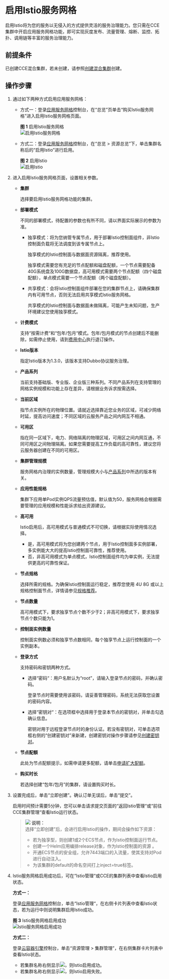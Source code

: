 # 启用Istio服务网格<a name="istio_01_0002"></a>

启用Istio将为您的服务以无侵入的方式提供灵活的服务治理能力。您只需在CCE集群中开启应用服务网格功能，即可实现灰度发布、流量管理、熔断、监控、拓扑、调用链等丰富的服务治理能力。

## 前提条件<a name="section04761337122018"></a>

已创建CCE混合集群，若未创建，请参照[创建混合集群](https://support.huaweicloud.com/usermanual-cce/cce_01_0028.html)创建。

## 操作步骤<a name="section10250194182420"></a>

1.  通过如下两种方式启用应用服务网格：
    -   方式一：登录[应用服务网格](https://console.huaweicloud.com/istio)控制台，在“总览”页单击“购买Istio服务网格”进入启用Istio服务网格页面。

        **图 1**  启用Istio服务网格<a name="fig13191648194413"></a>  
        ![](figures/启用Istio服务网格.png "启用Istio服务网格")

    -   方式二：登录[应用服务网格](https://console.huaweicloud.com/istio)控制台，在“总览 \> 资源总览”下，单击集群名称后的“启用Istio”进行启用。

        **图 2**  启用Istio<a name="fig1328535717147"></a>  
        ![](figures/启用Istio.png "启用Istio")

2.  进入启用Istio服务网格页面，设置相关参数。
    -   **集群**

        选择要启用Istio服务网格功能的集群。

    -   **部署模式**

        不同的部署模式，待配置的参数也有所不同，请以界面实际展示的参数为准。

        -   独享模式：将为您纳管专属节点，用于部署Istio控制面组件，非Istio控制面负载将无法调度到该专属节点上。

            独享模式的Istio控制面与数据面资源隔离，推荐使用。

            独享模式需要您有充足的节点配额和磁盘配额，一个节点需要配备40G系统盘及100G数据盘，高可用模式需要两个节点配额（四个磁盘配额），单点模式需要一个节点配额（两个磁盘配额）。

        -   共享模式：会将Istio控制面组件部署在您的集群节点上，请确保集群内有可用节点，否则无法启用共享模式Istio服务网格。

            共享模式的Istio控制面与数据面未做隔离，可能产生未知问题，生产环境建议您使用独享模式。


    -   **计费模式**

        支持“按需计费“和“包年/包月“模式。包年/包月模式的节点创建后不能删除，如需停止使用，请到[费用中心](https://account.huaweicloud.com/usercenter/#/userindex/retreatManagement)执行退订操作。

    -   **Istio版本**

        指定Istio版本为1.3.0，该版本支持Dubbo协议服务治理。

    -   <a name="li10988165115388"></a>**产品系列**

        当前支持基础版、专业版、企业版三种系列。不同产品系列在支持管理的网格实例规模和功能上存在差异，请根据业务诉求按需选择。

    -   **当前区域**

        指节点实例所在的物理位置。请就近选择靠近您业务的区域，可减少网络时延，提高访问速度；不同区域的云服务产品之间内网互不相通。

    -   **可用区**

        指在同一区域下，电力、网络隔离的物理区域，可用区之间内网互通，不同可用区之间物理隔离。如果您需要提高工作负载的高可靠性，建议您将云服务器创建在不同的可用区。

    -   **集群管理规模**

        服务网格内治理的实例数量，管理规模大小与[产品系列](#li10988165115388)中所选的版本有关。

    -   **应用性能规格**

        集群下应用单Pod实例QPS流量预估值，默认值为50，服务网格会根据需要管理的应用规模和性能诉求给出资源建议。

    -   **高可用**

        Istio启用后，高可用模式与普通模式不可切换，请根据实际使用情况选择。

        -   是，高可用模式将为您创建两个节点，用于Istio控制面多实例部署，多实例能大大的提高Istio控制面可靠性，推荐使用。
        -   否，非高可用模式为单点模式，Istio控制面组件均为单实例，无法提供更高的可靠性保证。

    -   **节点规格**

        选择所需的规格。为确保Istio控制面运行稳定，推荐您使用 4U 8G 或以上规格控制面节点，详情请参见[规格推荐](https://support.huaweicloud.com/productdesc-istio/istio_productdesc_0006.html)。

    -   **节点数量**

        高可用模式下，要求独享节点个数不少于2；非高可用模式下，要求独享节点个数只能为1。

    -   **控制面实例数量**

        控制面实例数必须和独享节点数相同，每个独享节点上运行控制面的一个实例副本。

    -   **登录方式**

        支持密码和密钥两种方式。

        -   选择“密码“：用户名默认为“root”，请输入登录节点的密码，并确认密码。

            登录节点时需要使用该密码，请妥善管理密码，系统无法获取您设置的密码内容。

        -   选择“密钥对“：在选项框中选择用于登录本节点的密钥对，并单击勾选确认信息。

            密钥对用于远程登录节点时的身份认证。若没有密钥对，可单击选项框右侧的“创建密钥对”来新建，创建密钥对操作步骤请参见[创建密钥对](https://support.huaweicloud.com/usermanual-ecs/zh-cn_topic_0014250631.html)。

    -   **节点配额**

        此处为节点配额提示，如需申请更多配额，请单击[申请扩大配额](https://console.huaweicloud.com/istio/%7B%7BENLARGE_QUOTA_ADDDRESS%7D%7D)。

    -   **购买时长**

        若选择创建“包年/包月”的集群，请设置购买时长。

3.  设置完成后，单击“立即创建”。确认订单无误后，单击“提交”。

    启用时间预计需要5分钟，您可以单击请求提交页面的“返回Istio管理“或“前往CCE集群管理“查看Istio运行状态。

    >![](public_sys-resources/icon-note.gif) **说明：**   
    >选择“立即创建”后，会进行启用Istio的操作，期间会操作如下资源：  
    >-   若为独享型，则创建1或2个ECS节点，作为Istio控制面运行节点。  
    >-   创建一个Helm应用编排release对象，作为Istio控制面的资源 。  
    >-   开通ECS节点的安全组，允许7443端口的入流量，使其支持对Pod进行自动注入。  
    >-   为该集群的default的命名空间打上inject=true标签。  

4.  Istio服务网格启用成功后，可在“Istio管理“或CCE的集群列表中查看Istio启用状态。

    **方式一：**

    登录[应用服务网格](https://console.huaweicloud.com/istio)控制台，单击“Istio管理“，在右侧卡片列表中查看Istio状态，若为运行中则说明集群启用Istio成功。

    **图 3**  Istio服务网格启用成功<a name="fig93042151399"></a>  
    ![](figures/Istio服务网格启用成功.png "Istio服务网格启用成功")

    **方式二：**

    登录[云容器引擎](https://console.huaweicloud.com/cce2.0)控制台，单击“资源管理 \> 集群管理”，在右侧集群卡片列表中查看Istio状态。

    -   若集群名称右侧显示![](figures/icon-Istio-l.png)，则Istio启用成功。
    -   若集群名称右侧显示![](figures/icon-Istio-h.png)，则Istio启用失败。


